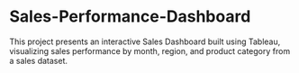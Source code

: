 # Sales-Performance-Dashboard
This project presents an interactive Sales Dashboard built using Tableau, visualizing sales performance by month, region, and product category from a sales dataset.
